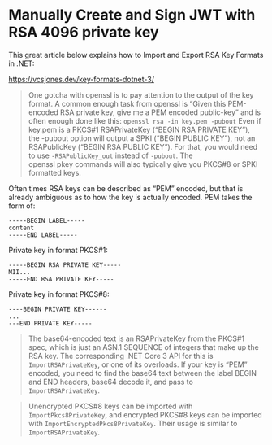 # Manually Create and Sign JWT with RSA 4096 private key

This great article below explains how to Import and Export RSA Key Formats in .NET:

https://vcsjones.dev/key-formats-dotnet-3/

> One gotcha with openssl is to pay attention to the output of the key format. A common enough task from openssl is “Given this PEM-encoded RSA private key, give me a PEM encoded public-key” and is often enough done like this: `openssl rsa -in key.pem -pubout` Even if key.pem is a PKCS#1 RSAPrivateKey (“BEGIN RSA PRIVATE KEY”), the -pubout option will output a SPKI (“BEGIN PUBLIC KEY”), not an RSAPublicKey (“BEGIN RSA PUBLIC KEY”). For that, you would need to use `-RSAPublicKey_out` instead of `-pubout`. The openssl pkey commands will also typically give you PKCS#8 or SPKI formatted keys.

Often times RSA keys can be described as “PEM” encoded, but that is already ambiguous as to how the key is actually encoded. PEM takes the form of:
```
-----BEGIN LABEL-----
content
-----END LABEL-----
```
Private key in format PKCS#1:
```
-----BEGIN RSA PRIVATE KEY-----
MII...
-----END RSA PRIVATE KEY-----
```
Private key in format PKCS#8:
```
----BEGIN PRIVATE KEY------
...
---END PRIVATE KEY-----
```

> The base64-encoded text is an RSAPrivateKey from the PKCS#1 spec, which is just an ASN.1 SEQUENCE of integers that make up the RSA key. The corresponding .NET Core 3 API for this is `ImportRSAPrivateKey`, or one of its overloads. If your key is “PEM” encoded, you need to find the base64 text between the label BEGIN and END headers, base64 decode it, and pass to `ImportRSAPrivateKey`.

> Unencrypted PKCS#8 keys can be imported with `ImportPkcs8PrivateKey`, and encrypted PKCS#8 keys can be imported with `ImportEncryptedPkcs8PrivateKey`. Their usage is similar to `ImportRSAPrivateKey`.
